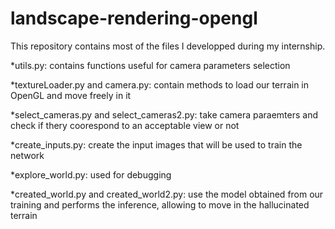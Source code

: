 # landscape-rendering-opengl

This repository contains most of the files I developped during my internship.

*utils.py: contains functions useful for camera parameters selection

*textureLoader.py and camera.py: contain methods to load our terrain in OpenGL and move freely in it

*select_cameras.py and select_cameras2.py: take camera paraemters and check if thery coorespond to an acceptable view or not

*create_inputs.py: create the input images that will be used to train the network

*explore_world.py: used for debugging

*created_world.py and created_world2.py: use the model obtained from our training and performs the inference, allowing to move in the hallucinated terrain

